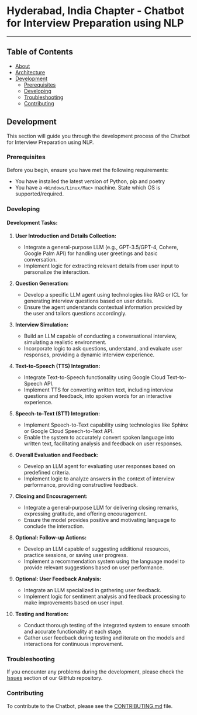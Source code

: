 # Hyderabad, India Chapter - Chatbot for Interview Preparation using NLP
---

## Table of Contents
- [About](../../README.md)
- [Architecture](./docs/Architecture.md)
- [Development](#development)
    - [Prerequisites](#prerequisites)
    - [Developing](#developing)
    - [Troubleshooting](#troubleshooting)
    - [Contributing](#contributing)

## Development

This section will guide you through the development process of the Chatbot for Interview Preparation using NLP.

### Prerequisites

Before you begin, ensure you have met the following requirements:

- You have installed the latest version of Python, pip and poetry
- You have a `<Windows/Linux/Mac>` machine. State which OS is supported/required.

### Developing

#### **Development Tasks:**

1. **User Introduction and Details Collection:**
   - Integrate a general-purpose LLM (e.g., GPT-3.5/GPT-4, Cohere, Google Palm API) for handling user greetings and basic conversation.
   - Implement logic for extracting relevant details from user input to personalize the interaction.

2. **Question Generation:**
   - Develop a specific LLM agent using technologies like RAG or ICL for generating interview questions based on user details.
   - Ensure the agent understands contextual information provided by the user and tailors questions accordingly.

3. **Interview Simulation:**
   - Build an LLM capable of conducting a conversational interview, simulating a realistic environment.
   - Incorporate logic to ask questions, understand, and evaluate user responses, providing a dynamic interview experience.

4. **Text-to-Speech (TTS) Integration:**
   - Integrate Text-to-Speech functionality using Google Cloud Text-to-Speech API.
   - Implement TTS for converting written text, including interview questions and feedback, into spoken words for an interactive experience.

5. **Speech-to-Text (STT) Integration:**
   - Implement Speech-to-Text capability using technologies like Sphinx or Google Cloud Speech-to-Text API.
   - Enable the system to accurately convert spoken language into written text, facilitating analysis and feedback on user responses.

6. **Overall Evaluation and Feedback:**
   - Develop an LLM agent for evaluating user responses based on predefined criteria.
   - Implement logic to analyze answers in the context of interview performance, providing constructive feedback.

7. **Closing and Encouragement:**
   - Integrate a general-purpose LLM for delivering closing remarks, expressing gratitude, and offering encouragement.
   - Ensure the model provides positive and motivating language to conclude the interaction.

8. **Optional: Follow-up Actions:**
   - Develop an LLM capable of suggesting additional resources, practice sessions, or saving user progress.
   - Implement a recommendation system using the language model to provide relevant suggestions based on user performance.

9. **Optional: User Feedback Analysis:**
   - Integrate an LLM specialized in gathering user feedback.
   - Implement logic for sentiment analysis and feedback processing to make improvements based on user input.

10. **Testing and Iteration:**
    - Conduct thorough testing of the integrated system to ensure smooth and accurate functionality at each stage.
    - Gather user feedback during testing and iterate on the models and interactions for continuous improvement.


### Troubleshooting

If you encounter any problems during the development, please check the [Issues](https://dagshub.com/Omdena/HyderabadIndiaChapter_ChatbotInterviewPreparation/issues) section of our GitHub repository.

### Contributing

To contribute to the Chatbot, please see the [CONTRIBUTING.md](CONTRIBUTING.md) file.